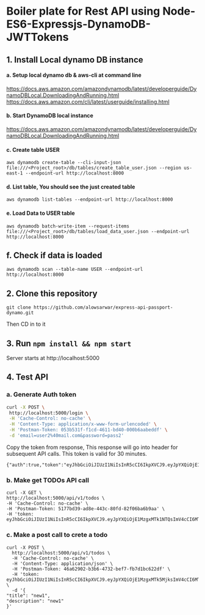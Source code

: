 # Boiler plate for Rest API using Node-ES6-Expressjs-DynamoDB-JWTTokens



## 1. Install Local dynamo DB instance


#### a. Setup local dynamo db & aws-cli at command line
https://docs.aws.amazon.com/amazondynamodb/latest/developerguide/DynamoDBLocal.DownloadingAndRunning.html
https://docs.aws.amazon.com/cli/latest/userguide/installing.html

#### b. Start DynamoDB local instance
https://docs.aws.amazon.com/amazondynamodb/latest/developerguide/DynamoDBLocal.DownloadingAndRunning.html


#### c. Create table USER
``
aws dynamodb create-table --cli-input-json file:///<Project_root>/db/tables/create_table_user.json --region us-east-1 --endpoint-url http://localhost:8000
``

#### d. List table, You should see the just created table
``
aws dynamodb list-tables --endpoint-url http://localhost:8000
``

#### e. Load Data to USER table
``
aws dynamodb batch-write-item --request-items file:///<Project_root>/db/tables/load_data_user.json --endpoint-url http://localhost:8000
``
## f. Check if data is loaded
``
 aws dynamodb scan --table-name USER --endpoint-url http://localhost:8000
 ``

 ## 2. Clone this repository

 ``
 git clone https://github.com/alowsarwar/express-api-passport-dynamo.git
 ``

 Then CD in to it

 ## 3. Run ``npm install && npm start``

 Server starts at http://localhost:5000

 ## 4. Test API

 ### a. Generate Auth token

 ```sh
 curl -X POST \
  http://localhost:5000/login \
  -H 'Cache-Control: no-cache' \
  -H 'Content-Type: application/x-www-form-urlencoded' \
  -H 'Postman-Token: 053b531f-f1cd-4611-bd40-000b6aabeddf' \
  -d 'email=user2%40mail.com&password=pass2'
  ```

  Copy the token from response, This response will go into header for subsequent API calls. This token is valid for 30 minutes.

  ```
 {"auth":true,"token":"eyJhbGciOiJIUzI1NiIsInR5cCI6IkpXVCJ9.eyJpYXQiOjE1MzgxMTkyNjIsImV4cCI6MTUzODExOTI5Mn0.4ENUMKdOWBhE98dfKX9BsHTpvh0Q71PBWaaLbXex1kM"}%
  ```

   ### b. Make get TODOs API call

   ```
   curl -X GET \
  http://localhost:5000/api/v1/todos \
  -H 'Cache-Control: no-cache' \
  -H 'Postman-Token: 5177bd39-ad8e-443c-80fd-82f06ba6b9aa' \
  -H 'token: eyJhbGciOiJIUzI1NiIsInR5cCI6IkpXVCJ9.eyJpYXQiOjE1MzgxMTk1NTQsImV4cCI6MTUzODEyMTM1NH0.yvL08KwD_rULN7OB54m0Ut70Zrwy2uc3ltqVocj9GPY'
  ```

   ### c. Make a post call to crete a todo

   ```
   curl -X POST \
     http://localhost:5000/api/v1/todos \
     -H 'Cache-Control: no-cache' \
     -H 'Content-Type: application/json' \
     -H 'Postman-Token: 46a62902-b3b6-4732-bef7-fb7d1bc622df' \
     -H 'token: eyJhbGciOiJIUzI1NiIsInR5cCI6IkpXVCJ9.eyJpYXQiOjE1MzgxMTk5MjksImV4cCI6MTUzODEyMTcyOX0.n64nxvv8UaieODFgH0Ybd3UNbyLk6_xtXeeKYcZiYcU' \
     -d '{
   "title": "new1",
   "description": "new1"
   }'
   ```
